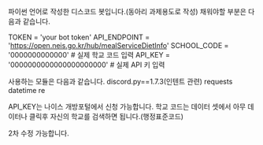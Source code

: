 파이썬 언어로 작성한 디스코드 봇입니다.(동아리 과제용도로 작성)
채워야할 부분은 다음과 같습니다.

TOKEN = 'your bot token'
API_ENDPOINT = 'https://open.neis.go.kr/hub/mealServiceDietInfo'
SCHOOL_CODE = '0000000000000'  # 실제 학교 코드 입력
API_KEY = '0000000000000000000000'  # 실제 API 키 입력

사용하는 모듈은 다음과 같습니다.
discord.py==1.7.3(인텐트 관련)
requests
datetime
re 

API_KEY는 나이스 개방포털에서 신청 가능합니다.
학교 코드는 데이터 셋에서 아무 데이터나 클릭후 자신의 학교를 검색하면 됩니다.(행정표준코드)

2차 수정 가능합니다.
